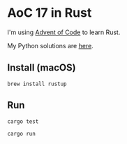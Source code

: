 # AoC 17 in Rust

I'm using [Advent of Code](https://adventofcode.com/2017) to learn Rust.

My Python solutions are [here](https://github.com/osteele/notebooks).

## Install (macOS)

`brew install rustup`

## Run

`cargo test`

`cargo run`
